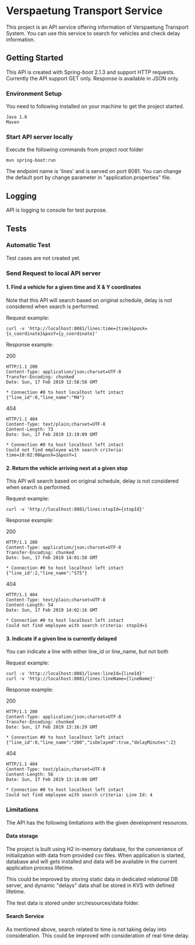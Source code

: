 # Verspaetung Transport Service
This project is an API service offering information of Verspaetung Transport System. You can use this service to search for vehicles and check delay information.

## Getting Started
This API is created with Spring-boot 2.1.3 and support HTTP requests. Currently the API support GET only. Response is available in JSON only.

### Environment Setup  
You need to following installed on your machine to get the project started.
```
Java 1.8
Maven
```

### Start API server locally  
Execute the following commands from project root folder
```
mvn spring-boot:run
```
The endpoint name is 'lines' and is served on port 8081. You can change the default port by change parameter in "application.properties" file.

## Logging
API is logging to console for test purpose.

## Tests
### Automatic Test
Test cases are not created yet.

### Send Request to local API server  
#### 1. Find a vehicle for a given time and X & Y coordinates
Note that this API will search based on original schedule, delay is not considered when search is performed.

Request example:
```
curl -v 'http://localhost:8081/lines:time={time}&posX={x_coordinate}&posY={y_coordinate}'  

```

Response example:  

200
```
HTTP/1.1 200 
Content-Type: application/json;charset=UTF-8
Transfer-Encoding: chunked
Date: Sun, 17 Feb 2019 12:58:58 GMT

* Connection #0 to host localhost left intact
{"line_id":0,"line_name":"M4"}
```

404

```
HTTP/1.1 404 
Content-Type: text/plain;charset=UTF-8
Content-Length: 73
Date: Sun, 17 Feb 2019 13:19:09 GMT

* Connection #0 to host localhost left intact
Could not find employee with search criteria: time=10:02:00&posX=1&posY=1
```

#### 2. Return the vehicle arriving next at a given stop
This API will search based on original schedule, delay is not considered when search is performed.

Request example:
```
curl -v 'http://localhost:8081/lines:stopId={stopId}'
```

Response example:

200

```
HTTP/1.1 200 
Content-Type: application/json;charset=UTF-8
Transfer-Encoding: chunked
Date: Sun, 17 Feb 2019 14:01:58 GMT

* Connection #0 to host localhost left intact
{"line_id":2,"line_name":"S75"}
```

404
```
HTTP/1.1 404 
Content-Type: text/plain;charset=UTF-8
Content-Length: 54
Date: Sun, 17 Feb 2019 14:02:16 GMT

* Connection #0 to host localhost left intact
Could not find employee with search criteria: stopId=1
```

#### 3. Indicate if a given line is currently delayed
You can indicate a line with either line_id or line_name, but not both

Request example:
```
curl -v 'http://localhost:8081/lines:lineId={lineId}'
curl -v 'http://localhost:8081/lines:lineName={lineName}'
```
Response example:  

200
```
HTTP/1.1 200 
Content-Type: application/json;charset=UTF-8
Transfer-Encoding: chunked
Date: Sun, 17 Feb 2019 13:16:29 GMT

* Connection #0 to host localhost left intact
{"line_id":0,"line_name":"200","isDelayed":true,"delayMinutes":2}
```
404 
```
HTTP/1.1 404 
Content-Type: text/plain;charset=UTF-8
Content-Length: 56
Date: Sun, 17 Feb 2019 13:18:00 GMT

* Connection #0 to host localhost left intact
Could not find employee with search criteria: Line Id: 4
```

### Limitations
The API has the following limitations with the given development resources.

#### Data storage
The project is built using H2 in-memory database, for the convenience of initialization with data from provided csv files. When application is started, database and will gets installed and data will be available in the current application process lifetime. 

This could be improved by storing static data in dedicated relational DB server, and dynamic "delays" data shall be stored in KVS with defined lifetime.

The test data is stored under src/resources/data folder.

#### Search Service
As mentioned above, search related to time is not taking delay into consideration. This could be improved with consideration of real-time delay.